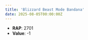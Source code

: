 ```yaml
---
title: 'Blizzard Beast Mode Bandana'
date: 2025-08-05T00:00:00Z
---
```

- **RAP**: 2701
- **Value**: -1
